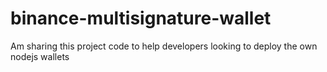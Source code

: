 # binance-multisignature-wallet
Am sharing this project code to help developers looking to deploy the own nodejs wallets

